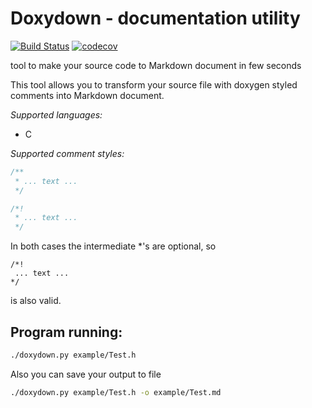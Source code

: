 # Doxydown - documentation utility
[![Build Status](https://travis-ci.com/ArturBa/doxydown.svg?token=5PNdM7qHNNqDFxDZsBRp&branch=develop)](https://travis-ci.com/ArturBa/doxydown)
[![codecov](https://codecov.io/gh/ArturBa/doxydown/branch/develop/graph/badge.svg)](https://codecov.io/gh/ArturBa/doxydown)

tool to make your source code to Markdown document in few seconds

This tool allows you to transform your source file with doxygen styled comments
    into Markdown document.
    
*Supported languages:*
- C

*Supported comment styles:*
```c 
/**
 * ... text ...
 */
```

```c 
/*!
 * ... text ...
 */
```
In both cases the intermediate *'s are optional, so
```
/*!
 ... text ...
*/
```
is also valid.


## Program running:
```sh
./doxydown.py example/Test.h 
```
Also you can save your output to file
```sh
./doxydown.py example/Test.h -o example/Test.md
```
